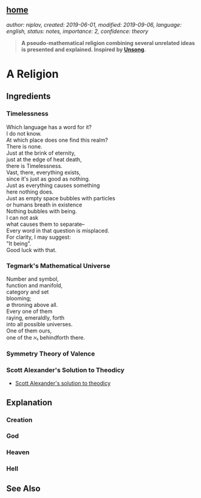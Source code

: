 [home](./index.md)
------------------

*author: niplav, created: 2019-06-01, modified: 2019-09-06, language: english, status: notes, importance: 2, confidence: theory*

> __A pseudo-mathematical religion combining several unrelated ideas is
> presented and explained. Inspired by [Unsong](http://unsongbook.com/).__

<!--I'm already cringing at this. Hm.-->

A Religion
==========

Ingredients
-----------

### Timelessness

<!--Use the Zero-Ontology by Pearce here?-->

Which language has a word for it?  
I do not know.  
At which place does one find this realm?  
There is none.  
Just at the brink of eternity,  
just at the edge of heat death,  
there is Timelessness.  
Vast, there, everything exists,  
since it's just as good as nothing.  
Just as everything causes something  
here nothing does.  
Just as empty space bubbles with particles  
or humans breath in existence  
Nothing bubbles with being.  
I can not ask  
what causes them to separate–  
Every word in that question is misplaced.  
For clarity, I may suggest:  
"It being".  
Good luck with that.  

### Tegmark's Mathematical Universe

Number and symbol,  
function and manifold,  
category and set  
blooming;  
∅ throning above all.  
Every one of them  
raying, emeraldly, forth  
into all possible universes<!--TODO: here cosmos instead, but plural-->.  
One of them ours,  
one of the ℵ₁ behindforth there.  

### Symmetry Theory of Valence

### Scott Alexander's Solution to Theodicy

* [Scott Alexander's solution to theodicy](https://slatestarcodex.com/2015/03/15/answer-to-job/)

Explanation
-----------

### Creation

### God

### Heaven

### Hell

See Also
--------

<!--
TODO: read

* Neoplatonist philosophy, especially Plotinus.
* /usr/local/doc/unread/principia_qualia_johnson_2017.pdf
* /usr/local/doc/unread/physics/our_mathematical_universe_tegmark_2014.epub
-->
